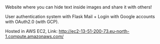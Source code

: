 Website where you can hide text inside images and share it with others!  <br>

User authentication system with Flask Mail + Login with Google accounts with OAuth2.0 (with GCP).  <br>

Hosted in AWS EC2, Link: http://ec2-13-51-200-73.eu-north-1.compute.amazonaws.com/  <br>

